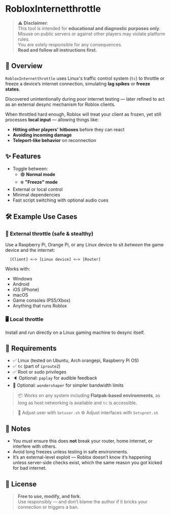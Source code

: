 # RobloxInternetthrottle

> ⚠️ **Disclaimer**:  
> This tool is intended for **educational and diagnostic purposes only**.  
> Misuse on public servers or against other players may violate platform rules.  
> You are solely responsible for any consequences.  
> **Read and follow all instructions first.**

## 🧠 Overview

`RobloxInternetthrottle` uses Linux's traffic control system (`tc`) to throttle or freeze a device’s internet connection, simulating **lag spikes** or **freeze states**.

Discovered unintentionally during poor internet testing — later refined to act as an external desync mechanism for Roblox clients.

When throttled hard enough, Roblox will treat your client as frozen, yet still processes **local input** — allowing things like:

- **Hitting other players' hitboxes** before they can react  
- **Avoiding incoming damage**  
- **Teleport-like behavior** on reconnection

## ✨ Features

- Toggle between:
  - 🟢 **Normal mode**
  - ❄️ **"Freeze" mode**
- External or local control
- Minimal dependencies
- Fast script switching with optional audio cues

## 🛠 Example Use Cases

### 🔌 External throttle (safe & stealthy)
Use a Raspberry Pi, Orange Pi, or any Linux device to sit *between* the game device and the internet:

```
  [Client] <—> [Linux device] <—> [Router]
```

Works with:
- Windows
- Android
- iOS (iPhone)
- macOS
- Game consoles (PS5/Xbox)
- Anything that runs Roblox

### 🖥 Local throttle
Install and run directly on a Linux gaming machine to desync itself.

## 🧩 Requirements

- ✅ Linux (tested on Ubuntu, Arch orangepi, Raspberry Pi OS)
- ✅ `tc` (part of `iproute2`)  
- ✅ Root or sudo privileges
- 🔈 Optional: `paplay` for audible feedback
- 🧠 Optional: `wondershaper` for simpler bandwidth limits

> 📦 Works on any system including **Flatpak-based environments**, as long as host networking is available and `tc` is accessible.

> 👤 Adjust user with `Setuser.sh`
> ⚙️ Adjust interfaces with `Setupnet.sh`

## 🧠 Notes

- You *must* ensure this does **not** break your router, home internet, or interfere with others.
- Avoid long freezes unless testing in safe environments.
- It’s an external-level exploit — Roblox doesn’t know it’s happening unless server-side checks exist, which the same reason you got kicked for bad internet.

## 🪪 License

> **Free to use, modify, and fork.**  
> Use responsibly — and don’t blame the author if it bricks your connection or triggers a ban.
